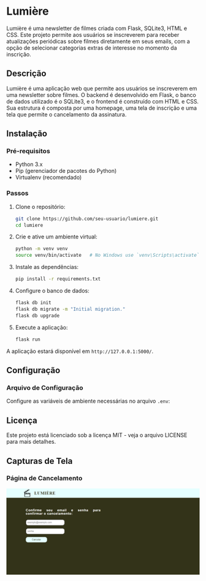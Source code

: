 # Lumière

Lumière é uma newsletter de filmes criada com Flask, SQLite3, HTML e CSS. Este projeto permite aos usuários se inscreverem para receber atualizações periódicas sobre filmes diretamente em seus emails, com a opção de selecionar categorias extras de interesse no momento da inscrição.

## Descrição

Lumière é uma aplicação web que permite aos usuários se inscreverem em uma newsletter sobre filmes. O backend é desenvolvido em Flask, o banco de dados utilizado é o SQLite3, e o frontend é construído com HTML e CSS. Sua estrutura é composta por uma homepage, uma tela de inscrição e uma tela que permite o cancelamento da assinatura.

## Instalação

### Pré-requisitos

- Python 3.x
- Pip (gerenciador de pacotes do Python)
- Virtualenv (recomendado)

### Passos

1. Clone o repositório:

    ```bash
    git clone https://github.com/seu-usuario/lumiere.git
    cd lumiere
    ```

2. Crie e ative um ambiente virtual:

    ```bash
    python -m venv venv
    source venv/bin/activate   # No Windows use `venv\Scripts\activate`
    ```

3. Instale as dependências:

    ```bash
    pip install -r requirements.txt
    ```

4. Configure o banco de dados:

    ```bash
    flask db init
    flask db migrate -m "Initial migration."
    flask db upgrade
    ```

5. Execute a aplicação:

    ```bash
    flask run
    ```

A aplicação estará disponível em `http://127.0.0.1:5000/`.

## Configuração

### Arquivo de Configuração

Configure as variáveis de ambiente necessárias no arquivo `.env`:

## Licença

Este projeto está licenciado sob a licença MIT - veja o arquivo LICENSE para mais detalhes.

## Capturas de Tela



### Página de Cancelamento
<img src="static/Tela Cancel.png" alt="tela cancelamento">


